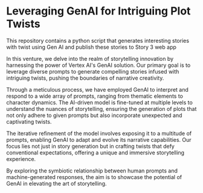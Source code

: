 # Leveraging GenAI for Intriguing Plot Twists
This repository contains a python script that generates interesting stories with twist using Gen AI and publish these stories to Story 3 web app

In this venture, we delve into the realm of storytelling innovation by harnessing the power of Vertex AI's GenAI solution. Our primary goal is to leverage diverse prompts to generate compelling stories infused with intriguing twists, pushing the boundaries of narrative creativity.

Through a meticulous process, we have employed GenAI to interpret and respond to a wide array of prompts, ranging from thematic elements to character dynamics. The AI-driven model is fine-tuned at multiple levels to understand the nuances of storytelling, ensuring the generation of plots that not only adhere to given prompts but also incorporate unexpected and captivating twists.

The iterative refinement of the model involves exposing it to a multitude of prompts, enabling GenAI to adapt and evolve its narrative capabilities. Our focus lies not just in story generation but in crafting twists that defy conventional expectations, offering a unique and immersive storytelling experience.

By exploring the symbiotic relationship between human prompts and machine-generated responses, the aim is to showcase the potential of GenAI in elevating the art of storytelling. 
